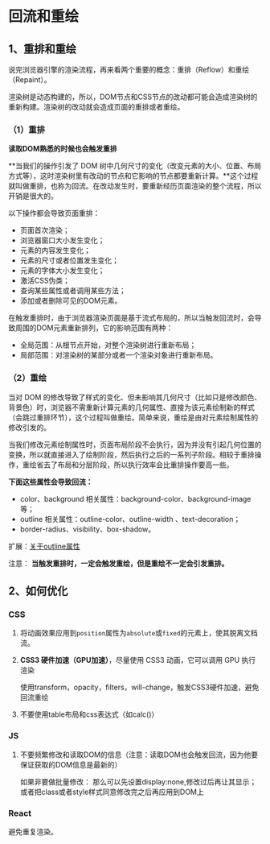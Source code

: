 # 回流和重绘



## 1、重排和重绘

说完浏览器引擎的渲染流程，再来看两个重要的概念：重排（Reflow）和重绘（Repaint）。 

渲染树是动态构建的，所以，DOM节点和CSS节点的改动都可能会造成渲染树的重新构建。渲染树的改动就会造成页面的重排或者重绘。

### （1）重排

**读取DOM熟悉的时候也会触发重排**

**当我们的操作引发了 DOM 树中几何尺寸的变化（改变元素的大小、位置、布局方式等），这时渲染树里有改动的节点和它影响的节点都要重新计算。**这个过程就叫做重排，也称为回流。在改动发生时，要重新经历页面渲染的整个流程，所以开销是很大的。 

以下操作都会导致页面重排：

- 页面首次渲染；
- 浏览器窗口大小发生变化；
- 元素的内容发生变化；
- 元素的尺寸或者位置发生变化；
- 元素的字体大小发生变化；
- 激活CSS伪类；
- 查询某些属性或者调用某些方法；
- 添加或者删除可见的DOM元素。

在触发重排时，由于浏览器渲染页面是基于流式布局的，所以当触发回流时，会导致周围的DOM元素重新排列，它的影响范围有两种：

- 全局范围：从根节点开始，对整个渲染树进行重新布局；
- 局部范围：对渲染树的某部分或者一个渲染对象进行重新布局。

### （2）重绘

当对 DOM 的修改导致了样式的变化、但未影响其几何尺寸（比如只是修改颜色、背景色）时，浏览器不需重新计算元素的几何属性、直接为该元素绘制新的样式（会跳过重排环节），这个过程叫做重绘。简单来说，重绘是由对元素绘制属性的修改引发的。 

当我们修改元素绘制属性时，页面布局阶段不会执行，因为并没有引起几何位置的变换，所以就直接进入了绘制阶段，然后执行之后的一系列子阶段。相较于重排操作，重绘省去了布局和分层阶段，所以执行效率会比重排操作要高一些。

**下面这些属性会导致回流：**

- color、background 相关属性：background-color、background-image 等；
- outline 相关属性：outline-color、outline-width 、text-decoration；
- border-radius、visibility、box-shadow。

扩展：[关于outline属性](https://www.w3school.com.cn/cssref/pr_outline.asp)

注意： **当触发重排时，一定会触发重绘，但是重绘不一定会引发重排。**

## 2、如何优化

### CSS

1. 将动画效果应用到`position`属性为`absolute`或`fixed`的元素上，使其脱离文档流。

2. **CSS3 硬件加速（GPU加速）**，尽量使用 CSS3 动画，它可以调用 GPU 执行渲染

   使用transform，opacity，filters，will-change，触发CSS3硬件加速，避免回流重绘

3. 不要使用table布局和css表达式（如calc()）

### JS

1. 不要频繁修改和读取DOM的信息（注意：读取DOM也会触发回流，因为他要保证获取的DOM信息是最新的）

   如果非要做批量修改：
   那么可以先设置display:none,修改过后再让其显示；或者把class或者style样式同意修改完之后再应用到DOM上

### React

避免重复渲染。



